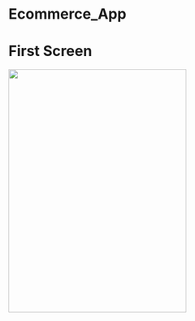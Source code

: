 # Ecommerce_App

# First Screen
<img src="https://user-images.githubusercontent.com/77614770/212978397-22e4d6f5-e8f9-4f50-9e01-1efd4cfeb8c3.jpg" width="350" height="480">
